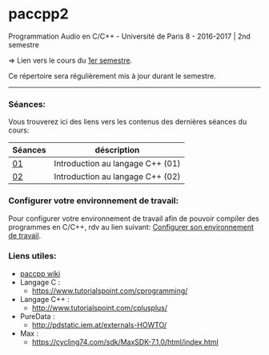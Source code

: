 # paccpp2
Programmation Audio en C/C++ - Université de Paris 8 - 2016-2017 | 2nd semestre

=> Lien vers le cours du [1er semestre](https://github.com/paccpp/paccpp).

Ce répertoire sera régulièrement mis à jour durant le semestre.

---

### Séances:

Vous trouverez ici des liens vers les contenus des dernières séances du cours:

| Séances   | déscription |
|-----------|-------------|
|[01](s01)  | Introduction au langage C++ (01) |
|[02](s02)  | Introduction au langage C++ (02) |

### Configurer votre environnement de travail:
Pour configurer votre environnement de travail afin de pouvoir compiler des programmes en C/C++, rdv au lien suivant:
[Configurer son environnement de travail](setup/readme.md).

### Liens utiles:

- [paccpp wiki](https://github.com/paccpp/paccpp/wiki)
- Langage C :
  - https://www.tutorialspoint.com/cprogramming/
- Langage C++ :
  - http://www.tutorialspoint.com/cplusplus/
- PureData :
  - http://pdstatic.iem.at/externals-HOWTO/
- Max :
  - https://cycling74.com/sdk/MaxSDK-7.1.0/html/index.html
